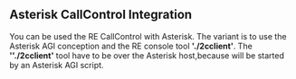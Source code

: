 ## Asterisk CallControl Integration

  You can be used the RE CallControl with Asterisk.
The variant is to use the Asterisk AGI conception and the RE console tool **'./2cclient'**.
The **''./2cclient'** tool have to be over the Asterisk host,because will be started by an Asterisk AGI script.


